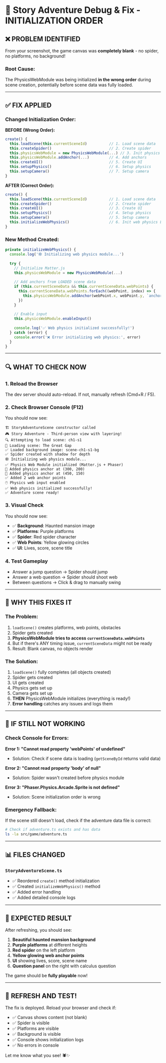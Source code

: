 # 🐛 Story Adventure Debug & Fix - INITIALIZATION ORDER

## ❌ **PROBLEM IDENTIFIED**

From your screenshot, the game canvas was **completely blank** - no spider, no platforms, no background!

### **Root Cause:**
The PhysicsWebModule was being initialized **in the wrong order** during scene creation, potentially before scene data was fully loaded.

---

## ✅ **FIX APPLIED**

### **Changed Initialization Order:**

**BEFORE (Wrong Order):**
```typescript
create() {
  this.loadScene(this.currentSceneId)          // 1. Load scene data
  this.createSpider()                          // 2. Create spider
  this.physicsWebModule = new PhysicsWebModule(...) // 3. Init physics (WRONG SPOT!)
  this.physicsWebModule.addAnchor(...)         // 4. Add anchors
  this.createUI()                              // 5. Create UI
  this.setupPhysics()                          // 6. Setup physics
  this.setupCamera()                           // 7. Setup camera
}
```

**AFTER (Correct Order):**
```typescript
create() {
  this.loadScene(this.currentSceneId)          // 1. Load scene data
  this.createSpider()                          // 2. Create spider  
  this.createUI()                              // 3. Create UI
  this.setupPhysics()                          // 4. Setup physics
  this.setupCamera()                           // 5. Setup camera
  this.initializeWebPhysics()                  // 6. Init web physics LAST!
}
```

### **New Method Created:**
```typescript
private initializeWebPhysics() {
  console.log('🕸️ Initializing web physics module...')
  
  try {
    // Initialize Matter.js
    this.physicsWebModule = new PhysicsWebModule(...)
    
    // Add anchors from LOADED scene data
    if (this.currentSceneData && this.currentSceneData.webPoints) {
      this.currentSceneData.webPoints.forEach((webPoint, index) => {
        this.physicsWebModule.addAnchor(webPoint.x, webPoint.y, `anchor-${index}`)
      })
    }
    
    // Enable input
    this.physicsWebModule.enableInput()
    
    console.log('✅ Web physics initialized successfully!')
  } catch (error) {
    console.error('❌ Error initializing web physics:', error)
  }
}
```

---

## 🔍 **WHAT TO CHECK NOW**

### **1. Reload the Browser**
The dev server should auto-reload. If not, manually refresh (Cmd+R / F5).

### **2. Check Browser Console (F12)**
You should now see:
```
🏗️ StoryAdventureScene constructor called
🎮 Story Adventure - Third-person view with layering!
🔍 Attempting to load scene: ch1-s1
📖 Loading scene: The Great Gap
✅ Loaded background image: scene-ch1-s1-bg
✅ Spider created with shadow for depth
🕸️ Initializing web physics module...
✅ Physics Web Module initialized (Matter.js + Phaser)
🎯 Added physics anchor at (300, 200)
🎯 Added physics anchor at (450, 150)
✅ Added 2 web anchor points
🖱️ Physics web input enabled
✅ Web physics initialized successfully!
✅ Adventure scene ready!
```

### **3. Visual Check**
You should now see:
- ✅ **Background**: Haunted mansion image
- ✅ **Platforms**: Purple platforms
- ✅ **Spider**: Red spider character
- ✅ **Web Points**: Yellow glowing circles
- ✅ **UI**: Lives, score, scene title

### **4. Test Gameplay**
- Answer a jump question → Spider should jump
- Answer a web question → Spider should shoot web
- Between questions → Click & drag to manually swing

---

## 🎯 **WHY THIS FIXES IT**

### **The Problem:**
1. `loadScene()` creates platforms, web points, obstacles
2. Spider gets created
3. **PhysicsWebModule tries to access `currentSceneData.webPoints`**
4. But if there's ANY timing issue, `currentSceneData` might not be ready
5. Result: Blank canvas, no objects render

### **The Solution:**
1. `loadScene()` fully completes (all objects created)
2. Spider gets created
3. UI gets created
4. Physics gets set up
5. Camera gets set up
6. **THEN** PhysicsWebModule initializes (everything is ready!)
7. **Error handling** catches any issues and logs them

---

## 🐛 **IF STILL NOT WORKING**

### **Check Console for Errors:**

**Error 1: "Cannot read property 'webPoints' of undefined"**
- Solution: Check if scene data is loading (`getSceneById` returns valid data)

**Error 2: "Cannot read property 'body' of null"**
- Solution: Spider wasn't created before physics module

**Error 3: "Phaser.Physics.Arcade.Sprite is not defined"**
- Solution: Scene initialization order is wrong

### **Emergency Fallback:**

If the scene still doesn't load, check if the adventure data file is correct:

```bash
# Check if adventure.ts exists and has data
ls -la src/game/adventure.ts
```

---

## 📊 **FILES CHANGED**

### **`StoryAdventureScene.ts`**
- ✅ Reordered `create()` method initialization
- ✅ Created `initializeWebPhysics()` method
- ✅ Added error handling
- ✅ Added detailed console logs

---

## 🎉 **EXPECTED RESULT**

After refreshing, you should see:
1. **Beautiful haunted mansion background**
2. **Purple platforms** at different heights
3. **Red spider** on the left platform
4. **Yellow glowing web anchor points**
5. **UI** showing lives, score, scene name
6. **Question panel** on the right with calculus question

The game should be **fully playable** now!

---

## 🚀 **REFRESH AND TEST!**

The fix is deployed. Reload your browser and check if:
- ✅ Canvas shows content (not blank)
- ✅ Spider is visible
- ✅ Platforms are visible
- ✅ Background is visible
- ✅ Console shows initialization logs
- ✅ No errors in console

Let me know what you see! 🕷️✨

